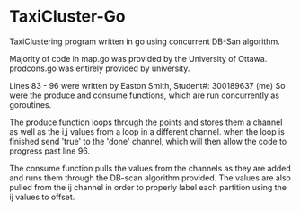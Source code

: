 # TaxiCluster-Go

TaxiClustering program written in go using concurrent DB-San algorithm.

Majority of code in map.go was provided by the University of Ottawa.
prodcons.go was entirely provided by university.

Lines 83 - 96 were written by Easton Smith, Student#: 300189637 (me)
So were the produce and consume functions, which are run concurrently as goroutines. 

The produce function loops through the points and stores them a channel as well as the i,j values from a loop in a different channel.
when the loop is finished send 'true' to the 'done' channel, which will then allow the code to progress past line 96.

The consume function pulls the values from the channels as they are added and runs them through the DB-scan algorithm provided. 
The values are also pulled from the ij channel in order to properly label each partition using the ij values to offset.
